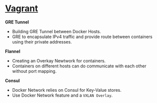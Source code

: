 # [Vagrant](https://www.vagrantup.com/)
  
**GRE Tunnel**
  - Building GRE Tunnel between Docker Hosts.
  - GRE to encapsulate IPv4 traffic and provide route between containers using their private addresses.
      
**Flannel**
  - Creating an Overkay Newtwork for containers. 
  - Containers on different hosts can do communicate with each other without port mapping. 

**Consul**
  - Docker Network relies on Consul for Key-Value stores. 
  - Use Docker Network feature and a `VXLAN Overlay`. 
